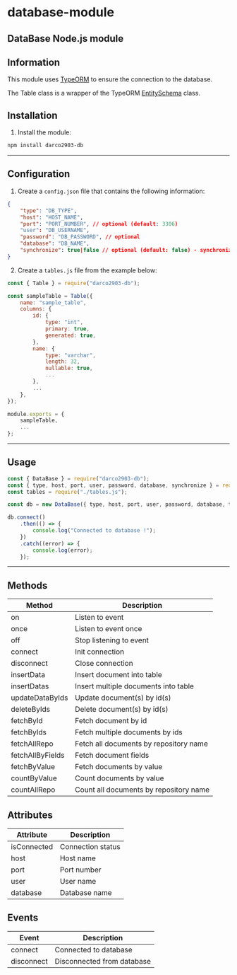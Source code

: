 # database-module

## DataBase Node.js module

## Information

This module uses [TypeORM](https://typeorm.io/) to ensure the connection to the database.

The Table class is a wrapper of the TypeORM [EntitySchema](https://typeorm.io/usage-with-javascript#entitycategoryjs) class.

## Installation

1. Install the module:

```bash
npm install darco2903-db
```

---

## Configuration

1. Create a `config.json` file that contains the following information:

```json
{
    "type": "DB_TYPE",
    "host": "HOST_NAME",
    "port": "PORT_NUMBER", // optional (default: 3306)
    "user": "DB_USERNAME",
    "password": "DB_PASSWORD", // optional
    "database": "DB_NAME",
    "synchronize": true|false // optional (default: false) - synchronize tables with database on connection
}
```

2. Create a `tables.js` file from the example below:

```js
const { Table } = require("darco2903-db");

const sampleTable = Table({
    name: "sample_table",
    columns: {
        id: {
            type: "int",
            primary: true,
            generated: true,
        },
        name: {
            type: "varchar",
            length: 32,
            nullable: true,
            ...
        },
        ...
    },
});

module.exports = {
    sampleTable,
    ...
};
```

---

## Usage

```js
const { DataBase } = require("darco2903-db");
const { type, host, port, user, password, database, synchronize } = require("./config.json");
const tables = require("./tables.js");

const db = new DataBase({ type, host, port, user, password, database, tables, synchronize });

db.connect()
    .then(() => {
        console.log("Connected to database !");
    })
    .catch((error) => {
        console.log(error);
    });
```

---

## Methods

| Method           | Description                            |
| ---------------- | -------------------------------------- |
| on               | Listen to event                        |
| once             | Listen to event once                   |
| off              | Stop listening to event                |
| connect          | Init connection                        |
| disconnect       | Close connection                       |
| insertData       | Insert document into table             |
| insertDatas      | Insert multiple documents into table   |
| updateDataByIds  | Update document(s) by id(s)            |
| deleteByIds      | Delete document(s) by id(s)            |
| fetchById        | Fetch document by id                   |
| fetchByIds       | Fetch multiple documents by ids        |
| fetchAllRepo     | Fetch all documents by repository name |
| fetchAllByFields | Fetch document fields                  |
| fetchByValue     | Fetch documents by value               |
| countByValue     | Count documents by value               |
| countAllRepo     | Count all documents by repository name |

## Attributes

| Attribute   | Description       |
| ----------- | ----------------- |
| isConnected | Connection status |
| host        | Host name         |
| port        | Port number       |
| user        | User name         |
| database    | Database name     |

## Events

| Event      | Description                |
| ---------- | -------------------------- |
| connect    | Connected to database      |
| disconnect | Disconnected from database |
